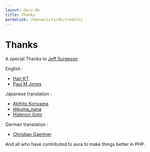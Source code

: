 ```yaml
---
layout: docs-de
title: Thanks
permalink: /manuals/v1/de/credits/
---
```


# Thanks #

A special Thanks to [Jeff Surgeson](https://github.com/jsurgeson)

English : 

* [Hari KT](http://harikt.com/)
* [Paul M Jones](http://paul-m-jones.com/)

Japanese translation : 

* [Akihito Koriyama](https://github.com/koriym)
* [@kuma_nana](https://github.com/kumamidori)
* [Hidenori Goto](https://github.com/hidenorigoto)

German translation :

* [Christian Gaertner](https://github.com/ChristianGaertner)

And all who have contributed to aura to make things better in PHP.

